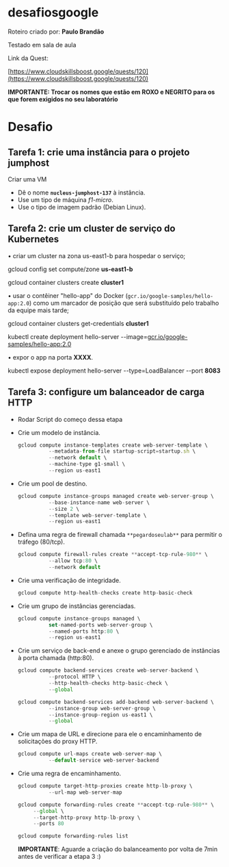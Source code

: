 # desafiosgoogle

Roteiro criado por: **Paulo Brandão**

Testado em sala de aula

Link da Quest:

[https://www.cloudskillsboost.google/quests/120](https://www.cloudskillsboost.google/quests/120)

**IMPORTANTE: Trocar os nomes que estão em ROXO e NEGRITO para os que forem exigidos no seu laboratório**

# Desafio

## ****Tarefa 1: crie uma instância para o projeto jumphost****

Criar uma VM

- Dê o nome **`nucleus-jumphost-137`** à instância.
- Use um tipo de máquina *f1-micro*.
- Use o tipo de imagem padrão (Debian Linux).

## ****Tarefa 2: crie um cluster de serviço do Kubernetes****

• criar um cluster na zona us-east1-b para hospedar o serviço;

gcloud config set compute/zone **us-east1-b**

gcloud container clusters create **cluster1**

• usar o contêiner "hello-app" do Docker (`gcr.io/google-samples/hello-app:2.0`) como um marcador de posição que será substituído pelo trabalho da equipe mais tarde;

gcloud container clusters get-credentials **cluster1** 

kubectl create deployment hello-server --image=[gcr.io/google-samples/hello-app:2.0](http://gcr.io/google-samples/hello-app:2.0)

• expor o app na porta **XXXX**.

kubectl expose deployment hello-server --type=LoadBalancer --port **8083**

## ****Tarefa 3: configure um balanceador de carga HTTP****

- Rodar Script do começo dessa etapa
    
    
- Crie um modelo de instância.
    
    ```jsx
    gcloud compute instance-templates create web-server-template \
              --metadata-from-file startup-script=startup.sh \
              --network default \
              --machine-type g1-small \
              --region us-east1
    ```
    
- Crie um pool de destino.
    
    ```jsx
    gcloud compute instance-groups managed create web-server-group \
              --base-instance-name web-server \
              --size 2 \
              --template web-server-template \
              --region us-east1
    ```
    
- Defina uma regra de firewall chamada `**pegardoseulab**` para permitir o tráfego (80/tcp).
    
    ```jsx
    gcloud compute firewall-rules create **accept-tcp-rule-980** \
              --allow tcp:80 \
              --network default
    
    ```
    
- Crie uma verificação de integridade.
    
    ```jsx
    gcloud compute http-health-checks create http-basic-check
    ```
    
- Crie um grupo de instâncias gerenciadas.
    
    ```jsx
    gcloud compute instance-groups managed \
              set-named-ports web-server-group \
              --named-ports http:80 \
              --region us-east1
    ```
    

- Crie um serviço de back-end e anexe o grupo gerenciado de instâncias à porta chamada (http:80).
    
    ```jsx
    gcloud compute backend-services create web-server-backend \
              --protocol HTTP \
              --http-health-checks http-basic-check \
              --global
    ```
    
    ```jsx
    gcloud compute backend-services add-backend web-server-backend \
              --instance-group web-server-group \
              --instance-group-region us-east1 \
              --global
    ```
    

- Crie um mapa de URL e direcione para ele o encaminhamento de solicitações do proxy HTTP.
    
    ```jsx
    gcloud compute url-maps create web-server-map \
              --default-service web-server-backend
    ```
    
- Crie uma regra de encaminhamento.
    
    ```jsx
    gcloud compute target-http-proxies create http-lb-proxy \
              --url-map web-server-map
    ```
    
    ```jsx
    gcloud compute forwarding-rules create **accept-tcp-rule-980** \
         --global \
         --target-http-proxy http-lb-proxy \
         --ports 80
    ```
    
    ```jsx
    gcloud compute forwarding-rules list
    ```
    
    **IMPORTANTE**: Aguarde a criação do balanceamento por volta de 7min antes de verificar a etapa 3
:)

